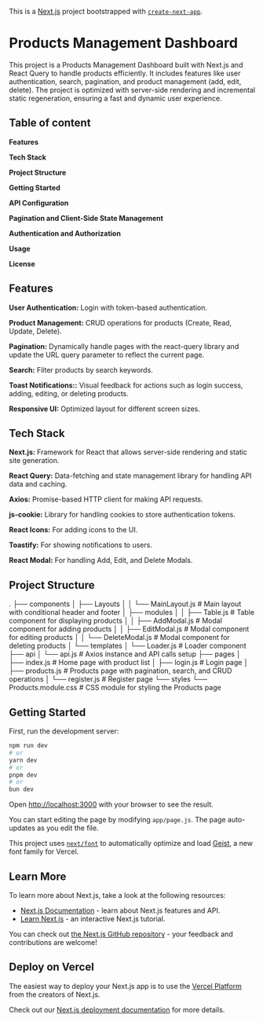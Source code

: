 This is a [Next.js](https://nextjs.org) project bootstrapped with [`create-next-app`](https://nextjs.org/docs/app/api-reference/cli/create-next-app).

# Products Management Dashboard

This project is a Products Management Dashboard built with Next.js and React Query to handle products efficiently. It includes features like user authentication, search, pagination, and product management (add, edit, delete). The project is optimized with server-side rendering and incremental static regeneration, ensuring a fast and dynamic user experience.

## Table of content
**Features**

**Tech Stack**

**Project Structure**

**Getting Started**

**API Configuration**

**Pagination and Client-Side State Management**

**Authentication and Authorization**

**Usage**

**License**

## Features

**User Authentication:** Login with token-based authentication.

**Product Management:** CRUD operations for products (Create, Read, Update, Delete).

**Pagination:** Dynamically handle pages with the react-query library and update the URL query parameter to reflect the current page.

**Search:** Filter products by search keywords.

**Toast Notifications::** Visual feedback for actions such as login success, adding, editing, or deleting products.

**Responsive UI:** Optimized layout for different screen sizes.

## Tech Stack

**Next.js:** Framework for React that allows server-side rendering and static site generation.

**React Query:** Data-fetching and state management library for handling API data and caching.

**Axios:** Promise-based HTTP client for making API requests.

**js-cookie:** Library for handling cookies to store authentication tokens.

**React Icons:** For adding icons to the UI.

**Toastify:** For showing notifications to users.

**React Modal:** For handling Add, Edit, and Delete Modals.

## Project Structure

.
├── components
│   ├── Layouts
│   │   └── MainLayout.js         # Main layout with conditional header and footer
│   ├── modules
│   │   ├── Table.js              # Table component for displaying products
│   │   ├── AddModal.js           # Modal component for adding products
│   │   ├── EditModal.js          # Modal component for editing products
│   │   └── DeleteModal.js        # Modal component for deleting products
│   └── templates
│       └── Loader.js             # Loader component
├── api
│   └── api.js                    # Axios instance and API calls setup
├── pages
│   ├── index.js                  # Home page with product list
│   ├── login.js                  # Login page
│   ├── products.js               # Products page with pagination, search, and CRUD operations
│   └── register.js               # Register page
└── styles
    └── Products.module.css       # CSS module for styling the Products page



## Getting Started

First, run the development server:

```bash
npm run dev
# or
yarn dev
# or
pnpm dev
# or
bun dev
```

Open [http://localhost:3000](http://localhost:3000) with your browser to see the result.

You can start editing the page by modifying `app/page.js`. The page auto-updates as you edit the file.

This project uses [`next/font`](https://nextjs.org/docs/app/building-your-application/optimizing/fonts) to automatically optimize and load [Geist](https://vercel.com/font), a new font family for Vercel.

## Learn More

To learn more about Next.js, take a look at the following resources:

- [Next.js Documentation](https://nextjs.org/docs) - learn about Next.js features and API.
- [Learn Next.js](https://nextjs.org/learn) - an interactive Next.js tutorial.

You can check out [the Next.js GitHub repository](https://github.com/vercel/next.js) - your feedback and contributions are welcome!

## Deploy on Vercel

The easiest way to deploy your Next.js app is to use the [Vercel Platform](https://vercel.com/new?utm_medium=default-template&filter=next.js&utm_source=create-next-app&utm_campaign=create-next-app-readme) from the creators of Next.js.

Check out our [Next.js deployment documentation](https://nextjs.org/docs/app/building-your-application/deploying) for more details.
